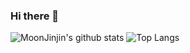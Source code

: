 ### Hi there 👋

<!--
**MoonJinjin/MoonJinjin** is a ✨ _special_ ✨ repository because its `README.md` (this file) appears on your GitHub profile.

Here are some ideas to get you started:

- 🔭 I’m currently working on ...
- 🌱 I’m currently learning ...
- 👯 I’m looking to collaborate on ...
- 🤔 I’m looking for help with ...
- 💬 Ask me about ...
- 📫 How to reach me: ...
- 😄 Pronouns: ...
- ⚡ Fun fact: ...
-->
![MoonJinjin's github stats](https://github-readme-stats.vercel.app/api?username=MoonJinjin&show_icons=true)
![Top Langs](https://github-readme-stats.vercel.app/api/top-langs/?username=MoonJinjin&layout=compact)
